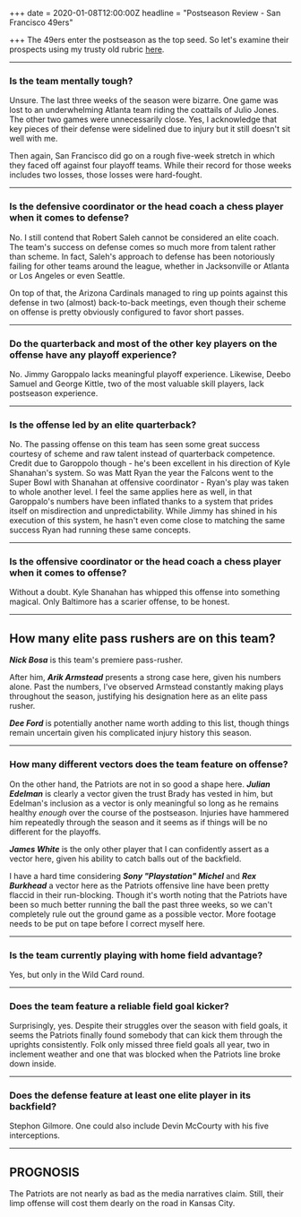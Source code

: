 +++
date = 2020-01-08T12:00:00Z
headline = "Postseason Review - San Francisco 49ers"

+++
The 49ers enter the postseason as the top seed. So let's examine their prospects using my trusty old rubric [here](https://owlpicks.com/posts/postseason-review-team-assessment-rubric/ "Rubric").

***

### Is the team mentally tough?

Unsure. The last three weeks of the season were bizarre. One game was lost to an underwhelming Atlanta team riding the coattails of Julio Jones. The other two games were unnecessarily close. Yes, I acknowledge that key pieces of their defense were sidelined due to injury but it still doesn't sit well with me.

Then again, San Francisco did go on a rough five-week stretch in which they faced off against four playoff teams. While their record for those weeks includes two losses, those losses were hard-fought.

***

### Is the defensive coordinator or the head coach a chess player when it comes to defense?

No. I still contend that Robert Saleh cannot be considered an elite coach. The team's success on defense comes so much more from talent rather than scheme. In fact, Saleh's approach to defense has been notoriously failing for other teams around the league, whether in Jacksonville or Atlanta or Los Angeles or even Seattle.

On top of that, the Arizona Cardinals managed to ring up points against this defense in two (almost) back-to-back meetings, even though their scheme on offense is pretty obviously configured to favor short passes. 

***

### Do the quarterback and most of the other key players on the offense have any playoff experience?

No. Jimmy Garoppalo lacks meaningful playoff experience. Likewise, Deebo Samuel and George Kittle, two of the most valuable skill players, lack postseason experience.

***

### Is the offense led by an elite quarterback?

No. The passing offense on this team has seen some great success courtesy of scheme and raw talent instead of quarterback competence. Credit due to Garoppolo though - he's been excellent in his direction of Kyle Shanahan's system. So was Matt Ryan the year the Falcons went to the Super Bowl with Shanahan at offensive coordinator - Ryan's play was taken to whole another level. I feel the same applies here as well, in that Garoppalo's numbers have been inflated thanks to a system that prides itself on misdirection and unpredictability. While Jimmy has shined in his execution of this system, he hasn't even come close to matching the same success Ryan had running these same concepts. 

***

### Is the offensive coordinator or the head coach a chess player when it comes to offense?

Without a doubt. Kyle Shanahan has whipped this offense into something magical. Only Baltimore has a scarier offense, to be honest.

***

## How many elite pass rushers are on this team?

**_Nick Bosa_** is this team's premiere pass-rusher.

After him, **_Arik Armstead_** presents a strong case here, given his numbers alone. Past the numbers, I've observed Armstead constantly making plays throughout the season, justifying his designation here as an elite pass rusher.

**_Dee Ford_** is potentially another name worth adding to this list, though things remain uncertain given his complicated injury history this season.

***

### How many different vectors does the team feature on offense?

On the other hand, the Patriots are not in so good a shape here. **_Julian Edelman_** is clearly a vector given the trust Brady has vested in him, but Edelman's inclusion as a vector is only meaningful so long as he remains healthy _enough_ over the course of the postseason. Injuries have hammered him repeatedly through the season and it seems as if things will be no different for the playoffs.

**_James White_** is the only other player that I can confidently assert as a vector here, given his ability to catch balls out of the backfield.

I have a hard time considering **_Sony "Playstation" Michel_** and **_Rex Burkhead_** a vector here as the Patriots offensive line have been pretty flaccid in their run-blocking. Though it's worth noting that the Patriots have been so much better running the ball the past three weeks, so we can't completely rule out the ground game as a possible vector. More footage needs to be put on tape before I correct myself here.

***

### Is the team currently playing with home field advantage?

Yes, but only in the Wild Card round.

***

### Does the team feature a reliable field goal kicker?

Surprisingly, yes. Despite their struggles over the season with field goals, it seems the Patriots finally found somebody that can kick them through the uprights consistently. Folk only missed three field goals all year, two in inclement weather and one that was blocked when the Patriots line broke down inside.

***

### Does the defense feature at least one elite player in its backfield?

Stephon Gilmore. One could also include Devin McCourty with his five interceptions.

***

## PROGNOSIS

The Patriots are not nearly as bad as the media narratives claim. Still, their limp offense will cost them dearly on the road in Kansas City.